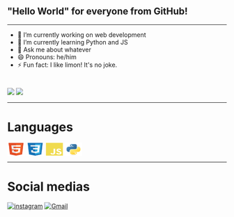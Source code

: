 ## "Hello World" for everyone from GitHub!
***

- 🔭 I’m currently working on web development
- 🌱 I’m currently learning Python and JS
- 💬 Ask me about whatever
- 😄 Pronouns: he/him
- ⚡ Fun fact: I like limon! It's no joke.

# 
  
<div align="left">
  <img height="160em" src="https://github-readme-stats.vercel.app/api?username=eternamenteneutro&show_icons=true&theme=dark"/>  <img height="160em" src="https://github-readme-stats.vercel.app/api/top-langs/?username=eternamenteneutro&layout=compact&langs_count=7&theme=dark"/>

  ***
  
# Languages
 <div align="left">
   <img align="center" alt="HTML" height="30" width="40" src="https://raw.githubusercontent.com/devicons/devicon/master/icons/html5/html5-original.svg">
   <img align="center" alt="CSS" height="30" width="40" src="https://raw.githubusercontent.com/devicons/devicon/master/icons/css3/css3-original.svg">
   <img align="center" alt="Js" height="30" width="40" src="https://raw.githubusercontent.com/devicons/devicon/master/icons/javascript/javascript-plain.svg">
   <img align="center" alt="Python" height="30" width="40" src="https://raw.githubusercontent.com/devicons/devicon/master/icons/python/python-original.svg">
 </div>
 
***

# Social medias
 <div>
   <a href="https://www.instagram.com/eternamente_neutro?igsh=MXFueGM4MHNibHA3bA=="><img src="https://img.shields.io/badge/Instagram-E4405F?style=for-the-badge&logo=instagram&logoColor=white" alt="instagram"></a>
   <a href="danielsilvasantana15@gmail.com"><img src="https://img.shields.io/badge/Gmail-D14836?style=for-the-badge&logo=gmail&logoColor=white" alt="Gmail"></a>
 </div>
